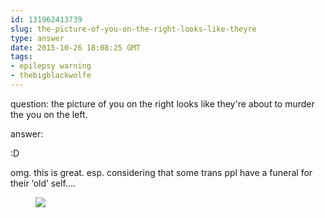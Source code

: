 ```yaml
---
id: 131962413739
slug: the-picture-of-you-on-the-right-looks-like-theyre
type: answer
date: 2015-10-26 18:08:25 GMT
tags:
- epilepsy warning
- thebigblackwolfe
---
```

question: the picture of you on the right looks like they're about to murder the you on the left.

answer: <p>:D</p><p>omg. this is great. esp. considering that some trans ppl have a funeral for their&nbsp;‘old’ self....</p><figure data-orig-height="213" data-orig-width="268"><img src="https://31.media.tumblr.com/c3c5a26de136d33495c0ecc5c3fe71dc/tumblr_inline_nwuadqg9s71rdzs46_500.gif" data-orig-height="213" data-orig-width="268"></figure>